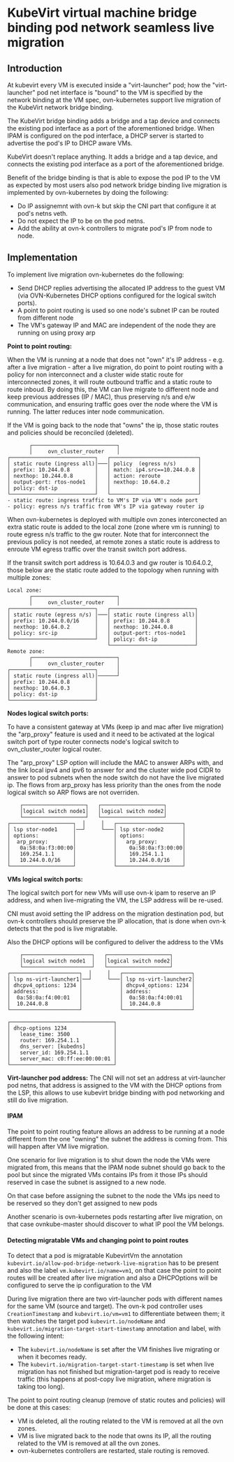 # KubeVirt virtual machine bridge binding pod network seamless live migration


## Introduction

At kubevirt every VM is executed inside a "virt-launcher" pod; how the "virt-launcher" pod net interface is "bound" to the VM is specified by the network binding at the VM spec, ovn-kubernetes support live migration of the KubeVirt network bridge binding. 

The KubeVirt bridge binding adds  a bridge and a tap device and connects the existing pod interface as a port of the aforementioned bridge. When IPAM is configured on the pod interface, a DHCP server is started to advertise the pod's IP to DHCP aware VMs.

KubeVirt doesn't replace anything. It adds a bridge and a tap device, and connects the existing pod interface as a port of the aforementioned bridge.

Benefit of the bridge binding is that is able to expose the pod IP to the VM as expected by most users also pod network bridge binding live migration is implemented by ovn-kubernetes by doing the following:
- Do IP assignemnt with ovn-k but skip the CNI part that configure it at pod's netns veth.
- Do not expect the IP to be on the pod netns.
- Add the ability at ovn-k controllers to migrate pod's IP from node to node.


## Implementation 

To implement live migration ovn-kubernetes do the following:
- Send DHCP replies advertising the allocated IP address to the guest VM (via OVN-Kubernetes DHCP options configured for the logical switch ports).
- A point to point routing is used so one node's subnet IP can be routed from different node
- The VM's gateway IP and MAC are independent of the node they are running on using proxy arp

**Point to point routing:**

When the VM is running at a node that does not "own" it's IP address - e.g. after a live migration - 
after a live migration, do point to point routing with a policy for non 
interconnect and a cluster wide static route for interconnected zones, it will
route outbound traffic and a static route to route inboud.
By doing this, the VM can live migrate to different node and keep previous 
addresses (IP / MAC), thus preserving n/s and e/w communication, and ensuring traffic
goes over the node where the VM is running. The latter reduces inter node communication.

If the VM is going back to the node that "owns" the ip, those static routes and 
policies should be reconciled (deleted).

```text
       ┌───────────────────────────┐
       │     ovn_cluster_router    │
┌───────────────────────────┐   ┌────────────────────────────┐
│ static route (ingress all)│───│ policy  (egress n/s)       │
│ prefix: 10.244.0.8        │   │ match: ip4.src==10.244.0.8 │
│ nexthop: 10.244.0.8       │   │ action: reroute            │
│ output-port: rtos-node1   │   │ nexthop: 10.64.0.2         │
│ policy: dst-ip            │   │                            │  
└───────────────────────────┘   └────────────────────────────┘ 
- static route: ingress traffic to VM's IP via VM's node port
- policy: egress n/s traffic from VM's IP via gateway router ip
```

When ovn-kubernetes is deployed with multiple ovn zones interconected 
an extra static route is added to the local zone (zone where vm is running) to
route egress n/s traffic to the gw router. Note that for interconnect the
previous policy is not needed, at remote zones a static route is address to 
enroute VM egress traffic over the transit switch port address.

If the transit switch port address is 10.64.0.3 and gw router is 10.64.0.2, 
those below are the static route added to the topology when running with 
multiple zones:

```text
Local zone:
       ┌───────────────────────────┐
       │     ovn_cluster_router    │
┌───────────────────────────┐   ┌───────────────────────────┐
│ static route (egress n/s) │───│ static route (ingress all)│
│ prefix: 10.244.0.0/16     │   │ prefix: 10.244.0.8        │
│ nexthop: 10.64.0.2        │   │ nexthop: 10.244.0.8       │
│ policy: src-ip            │   │ output-port: rtos-node1   │
└───────────────────────────┘   │ policy: dst-ip            │
                                └───────────────────────────┘
Remote zone:
       ┌───────────────────────────┐
       │     ovn_cluster_router    │
┌───────────────────────────┐      │
│ static route (ingress all)│──────┘
│ prefix: 10.244.0.8        │
│ nexthop: 10.64.0.3        │
│ policy: dst-ip            │
└───────────────────────────┘
```


**Nodes logical switch ports:**

To have a consistent gateway at VMs (keep ip and mac after live migration) 
the "arp_proxy" feature is used and it need to be activated at 
the logical switch port of type router connects node's logical switch to 
ovn_cluster_router logical router.

The "arp_proxy" LSP option will include the MAC to answer ARPs with, and the
link local ipv4 and ipv6 to answer for and the cluster wide pod CIDR to answer
to pod subnets when the node switch do not have the live migrated ip. The
flows from arp_proxy has less priority than the ones from the node logical 
switch so ARP flows are not overriden.

```text
    ┌────────────────────┐   ┌────────────────────┐
    │logical switch node1│   │logical switch node2│
    └────────────────────┘   └────────────────────┘
┌────────────────────┐  │     │   ┌─────────────────────┐
│ lsp stor-node1     │──┘     └───│ lsp stor-node2      │
│ options:           │            │ options:            │
│  arp_proxy:        │            │   arp_proxy:        │
│   0a:58:0a:f3:00:00│            │    0a:58:0a:f3:00:00│
│   169.254.1.1      │            │    169.254.1.1      │
│   10.244.0.0/16    │            │    10.244.0.0/16    │
└────────────────────┘            └─────────────────────┘
```

**VMs logical switch ports:**

The logical switch port for new VMs will use ovn-k ipam to reserve an IP address,
and when live-migrating the VM, the LSP address will be re-used.

CNI must avoid setting the IP address on the migration destination pod, but ovn-k controllers should 
preserve the IP allocation, that is done when ovn-k detects that the pod is
live migratable.

Also the DHCP options will be configured to deliver the address to the VMs

```text
    ┌──────────────────────┐   ┌────────────────────┐
    │logical switch node1  │   │logical switch node2│
    └──────────────────────┘   └────────────────────┘
┌──────────────────────┐  │     │   ┌──────────────────────┐      
│ lsp ns-virt-launcher1│──┘     └───│ lsp ns-virt-launcher2│     
│ dhcpv4_options: 1234 │            │ dhcpv4_options: 1234 │
│ address:             │            │ address:             │    
│  0a:58:0a:f4:00:01   │            │  0a:58:0a:f4:00:01   │
│  10.244.0.8          │            │  10.244.0.8          │
└──────────────────────┘            └──────────────────────┘

┌─────────────────────────────────┐
│ dhcp-options 1234               │
│   lease_time: 3500              │
│   router: 169.254.1.1           │
│   dns_server: [kubedns]         │
│   server_id: 169.254.1.1        │
│   server_mac: c0:ff:ee:00:00:01 │
└─────────────────────────────────┘
```

**Virt-launcher pod address:**
The CNI will not set an address at virt-launcher pod netns, that address is
assigned to the VM with the DHCP options from the LSP, this allows to use 
kubevirt bridge binding with pod networking and still do live migration.

#### IPAM

The point to point routing feature allows an address to be running at a node different from
the one "owning" the subnet the address is coming from. This will happen
after VM live migration.

One scenario for live migration is to shut down the node the VMs were migrated
from, this means that the IPAM node subnet should go back to the pool but since
the migrated VMs contains IPs from it those IPs should reserved in case the 
subnet is assigned to a new node.

On that case before assigning the subnet to the node the VMs ips need to be 
reserved so they don't get assigned to new pods

Another scenario is ovn-kubernetes pods restarting after live migration, on 
that case ovnkube-master should discover to what IP pool the VM belongs.


#### Detecting migratable VMs and changing point to point routes

To detect that a pod is migratable KubevirtVm the annotation `kubevirt.io/allow-pod-bridge-network-live-migration`
has to be present and also the label `vm.kubevirt.io/name=vm1`, on that case
the point to point routes will be created after live migration and also a 
DHCPOptions will be configured to serve the ip configuration to the VM

During live migration there are two virt-launcher pods with different names for the same VM (source and target). The ovn-k pod controller uses `CreationTimestamp` and `kubevirt.io/vm=vm1`
to differentiate between them; it then watches the target pod `kubevirt.io/nodeName` and `kubevirt.io/migration-target-start-timestamp` annotation and label, with the following intent:
- The `kubevirt.io/nodeName` is set after the VM finishes live migrating or when it becomes ready.
- The `kubevirt.io/migration-target-start-timestamp` is set when live migration has not finished but migration-target pod is ready to receive traffic (this happens at post-copy live migration, where migration is taking too long).

The point to point routing cleanup (remove of static routes and policies) will be done at this cases:
- VM is deleted, all the routing related to the VM is removed at all the ovn zones.
- VM is live migrated back to the node that owns its IP, all the routing related to the VM is removed at all the ovn zones.
- ovn-kubernetes controllers are restarted, stale routing is removed.
